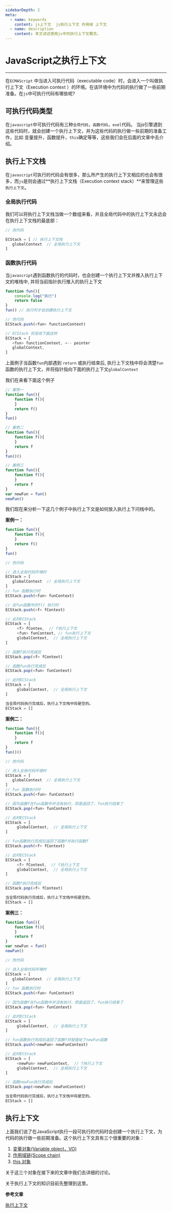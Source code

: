 ```yaml
---
sidebarDepth: 2
meta:
  - name: keywords
    content: js上下文  js执行上下文 作用域 上下文
  - name: description
    content: 本文讲述使用js中的执行上下文概念。
---
```


# JavaScript之执行上下文

---

在`ECMAScript` 中当进入可执行代码（executable code）时，会进入一个叫做执行上下文（Execution context ）的环境。在该环境中为代码的执行做了一些前期准备。在`js`中可执行代码有哪些呢?


## 可执行代码类型

在`javascript`中可执行代码有三种`全局代码`，`函数代码`，`evel`代码。 当js引擎遇到这些代码时，就会创建一个执行上下文，并为这些代码的执行做一些前期的准备工作，比如 变量提升，函数提升，`this`确定等等，这些我们会在后面的文章中去介绍。


## 执行上下文栈

在`javascript`可执行的代码会有很多，那么所产生的执行上下文相应的也会有很多，而`js`是则会通过**执行上下文栈（Execution context stack）**来管理这些`执行上下文`。


### 全局执行代码

我们可以将执行上下文栈当做一个数组来看，并且全局代码中的执行上下文永远会在执行上下文栈的最底部：

```js
// 伪代码

ECStack = [ // 执行上下文栈
   globalContext  // 全局执行上下文
]
```

### 函数执行代码

当`javascript`遇到函数执行的代码时，也会创建一个执行上下文并推入执行上下文的堆栈中, 并将当前指针执行推入的执行上下文

```js
function fun(){
    console.log("执行")
    return false
}
fun() // 执行时才会创建执行上下文

// 伪代码
ECStack.push(<fun> functionContext)

// ECStack 将变成下面这样
ECStack = [ 
   <fun> functionContext, <-- pointer
   globalContext,  
]
```
上面例子当函数`fun`内部遇到 `return` 或执行结束后, 执行上下文栈中将会清楚`fun`函数的执行上下文，并将指针指向下面的执行上下文`globalContext`


我们在来看下面这个例子

```js
// 案例一
function fun(){
    function f(){
    }
    return f()
}
fun()

// 案例二
function fun(){
    function f(){
    }
    return f
}
fun()()

// 案例三
function fun(){
    function f(){
    }
    return f
}
var newFun = fun()
newFun()
```
我们现在来分析一下这几个例子中执行上下文是如何放入执行上下问栈中的。


**案例一：**

```js
function fun(){
    function f(){
    }
    return f()
}
fun()

// 伪代码

// 进入全局代码环境时
ECStack = [
   globalContext  // 全局执行上下文
]
// fun 函数执行时
ECStack.push(<fun> funContext)

// 在fun函数中的f() 执行时
ECStack.push(<f> fContext)

// 此时ECStack 
ECStack = [
     <f> fContex,  // f执行上下文
     <fun> funContext, // fun执行上下文
     globalContext,  // 全局执行上下文
]

// 函数f执行完成后
ECStack.pop(<f> fContext)

// 函数fun执行完成后
ECStack.pop(<fun> funContext)

// 此时ECStack 
ECStack = [
     globalContext,  // 全局执行上下文
]

当全局代码执行完成后，执行上下文栈中将是空的。
ECStack = []
```


**案例二：**

```js
function fun(){
    function f(){
    }
    return f
}
fun()()

// 伪代码

// 进入全局代码环境时
ECStack = [
   globalContext  // 全局执行上下文
]
// fun 函数执行时
ECStack.push(<fun> funContext)

// 因为函数f在fun函数中并没有执行，而是返回了，fun执行结束了
ECStack.pop(<fun> funContext)

// 此时ECStack 
ECStack = [
     globalContext,  // 全局执行上下文
]

// fun函数执行完成后返回了函数f并执行函数f
ECStack.push(<f> fContext)

// 此时ECStack 
ECStack = [
     <f> fContext,  // f执行上下文
     globalContext,  // 全局执行上下文
]

// 函数f执行完成后
ECStack.pop(<f> fContext)

当全局代码执行完成后，执行上下文栈中将是空的。
ECStack = []
```



**案例三：**

```js
function fun(){
    function f(){
    }
    return f
}
var newFun = fun()
newFun()

// 伪代码

// 进入全局代码环境时
ECStack = [
   globalContext  // 全局执行上下文
]
// fun 函数执行时
ECStack.push(<fun> funContext)

// 因为函数f在fun函数中并没有执行，而是返回了，fun执行结束了
ECStack.pop(<fun> funContext)

// 此时ECStack 
ECStack = [
     globalContext,  // 全局执行上下文
]

// fun函数执行完成后返回了函数f并赋值给了newFun函数
ECStack.push(<newFun> newFunContext)

// 此时ECStack 
ECStack = [
     <newFun> newFunContext,  // f执行上下文
     globalContext,  // 全局执行上下文
]

// 函数newFun执行完成后
ECStack.pop(<newFun> newFunContext)

当全局代码执行完成后，执行上下文栈中将是空的。
ECStack = []
```


## 执行上下文

上面我们说了在JavaScript执行一段可执行的代码时会创建一个执行上下文，为代码的执行做一些前期准备。这个执行上下文具有三个很重要的对象：

1. [变量对象(Variable object，VO)]()
2. [作用域链(Scope chain)]()
3. [this 对象]()

关于这三个对象在接下来的文章中我们去详细的讨论。

关于执行上下文的知识目前先整理到这里。



**参考文章**

[执行上下文](http://www.cnblogs.com/TomXu/archive/2012/01/13/2308101.html)